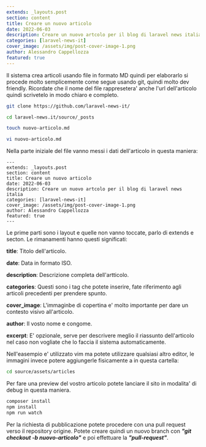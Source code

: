 ```yaml
---
extends: _layouts.post
section: content
title: Creare un nuovo articolo
date: 2022-06-03
description: Creare un nuovo artcolo per il blog di laravel news italia
categories: [laravel-news-it]
cover_image: /assets/img/post-cover-image-1.png
author: Alessandro Cappellozza
featured: true
---
```

Il sistema crea articoli usando file in formato MD quindi per elaborarlo si procede molto semplicemente come segue usando git, quindi molto dev friendly.
Ricordate che il nome del file rappresetera' anche l'url dell'articolo quindi scrivetelo in modo chiaro e completo.

```bash
git clone https://github.com/laravel-news-it/

cd laravel-news.it/source/_posts

touch nuovo-articolo.md

vi nuovo-articolo.md
```

Nella parte iniziale del file vanno messi i dati dell'articolo in questa maniera:


```
---
extends: _layouts.post
section: content
title: Creare un nuovo articolo
date: 2022-06-03
description: Creare un nuovo artcolo per il blog di laravel news italia
categories: [laravel-news-it]
cover_image: /assets/img/post-cover-image-1.png
author: Alessandro Cappellozza
featured: true
---
```

Le prime parti sono i layout e quelle non vanno toccate, parlo di extends e secton. Le rimanamenti hanno questi significati:

**title**: Titolo dell'articolo.

**date**: Data in formato ISO.

**description**: Descrizione completa dell'artticolo.

**categories**: Questi sono i tag che potete inserire, fate riferimento agli articoli precedenti per prendere spunto.

**cover_image**: L'immaginbe di copertina e' molto importante per dare un contesto visivo all'articolo.

**author**: Il vosto nome e congome.

**excerpt**: E' opzionale, serve per descrivere meglio il riassunto dell'articolo nel caso non vogliate che lo faccia il sistema automaticamente.

Nell'easempio e' utilizzato vim ma potete utilizzare qualsiasi altro editor, le immagini invece potere aggiungerle fisicamente a in questa cartella:

```bash
cd source/assets/articles
```

Per fare una preview del vostro articolo potete lanciare il sito in modalita' di debug in questa maniera.

```bash
composer install
npm install
npm run watch
```

Per la richiesta di pubblicazione potete procedere con una pull request verso il repository origine. Potete creare quindi un nuovo branch con ***"git checkout -b nuovo-articolo"*** e poi effettuare la ***"pull-request"***.
